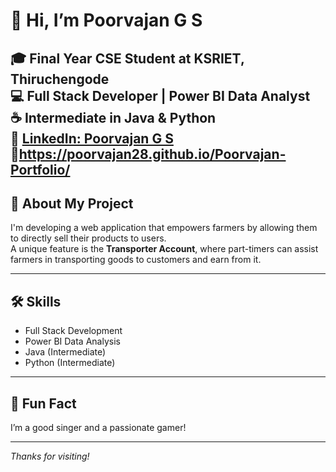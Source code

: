 # 👋 Hi, I’m Poorvajan G S

🎓 **Final Year CSE Student** at KSRIET, Thiruchengode  
💻 **Full Stack Developer** | **Power BI Data Analyst**  
☕ Intermediate in **Java** & **Python**  
🔗 [LinkedIn: Poorvajan G S](https://www.linkedin.com/in/poorvajan-g-s-98a1a1269?utm_source=share&utm_campaign=share_via&utm_content=profile&utm_medium=android_app)
🔗https://poorvajan28.github.io/Poorvajan-Portfolio/
---

## 🚀 About My Project

I'm developing a web application that empowers farmers by allowing them to directly sell their products to users.  
A unique feature is the **Transporter Account**, where part-timers can assist farmers in transporting goods to customers and earn from it.

---

## 🛠️ Skills

- Full Stack Development
- Power BI Data Analysis
- Java (Intermediate)
- Python (Intermediate)

---

## 🎤 Fun Fact

I’m a good singer and a passionate gamer!

---

*Thanks for visiting!*
